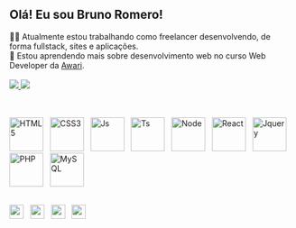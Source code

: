 ## Olá! Eu sou Bruno Romero!

👨‍💻 Atualmente estou trabalhando como freelancer desenvolvendo, de forma fullstack, sites e aplicações.<br>
📜 Estou aprendendo mais sobre desenvolvimento web no curso Web Developer da <a href="https://awari.com.br/" target="_blank">Awari</a>.
<br><br>
  <a href="https://github.com/brunobromero">
  <img src="https://github-readme-stats.vercel.app/api?username=brunobromero&show_icons=true&count_private=true&theme=vue">
  <img src="https://github-readme-stats.vercel.app/api/top-langs/?username=brunobromero&layout=compact&theme=vue">
  </a>
  <div style="display:inline-block"><br><br>
    <img title="HTML5" height="60px" src="https://cdn.jsdelivr.net/gh/devicons/devicon/icons/html5/html5-original-wordmark.svg">&nbsp;&nbsp;
    <img title="CSS3" height="60px" src="https://cdn.jsdelivr.net/gh/devicons/devicon/icons/css3/css3-original-wordmark.svg">&nbsp;&nbsp;
    <img title="Js" height="60px" src="https://cdn.jsdelivr.net/gh/devicons/devicon/icons/javascript/javascript-original.svg">&nbsp;&nbsp;
    <img title="Ts" height="60px" src="https://cdn.jsdelivr.net/gh/devicons/devicon/icons/typescript/typescript-original.svg">&nbsp;&nbsp;
    <img title="Node" height="60px" src="https://cdn.jsdelivr.net/gh/devicons/devicon/icons/nodejs/nodejs-original.svg">&nbsp;&nbsp;
    <img title="React" height="60px" src="https://cdn.jsdelivr.net/gh/devicons/devicon/icons/react/react-original.svg">&nbsp;&nbsp;
    <img title="Jquery" height="60px" src="https://cdn.jsdelivr.net/gh/devicons/devicon/icons/jquery/jquery-original-wordmark.svg">&nbsp;&nbsp;
    <img title="PHP" height="60px" src="https://cdn.jsdelivr.net/gh/devicons/devicon/icons/php/php-original.svg">&nbsp;&nbsp;
    <img title="MySQL" height="60px" src="https://cdn.jsdelivr.net/gh/devicons/devicon/icons/mysql/mysql-original-wordmark.svg">
  </div>
  
  ##
  <div>
    <a href="https://api.whatsapp.com/send?phone=5511941869797" title="Me chame no Whatsapp" target="_blank"><img height="25px" src="https://img.shields.io/badge/WhatsApp-25D366?style=for-the-     badge&logo=whatsapp&logoColor=white"></a>&nbsp;&nbsp;
  <a href="mailto:brunoromero@gmail.com" title="Me mande um Gmail" target="_blank"><img height="25px" src="https://img.shields.io/badge/Gmail-D14836?style=for-the-badge&logo=gmail&logoColor=white"></a>&nbsp;&nbsp;
  <a href="https://www.linkedin.com/in/bruno-romero-a685aa55/" title="Me encontre no Linkedin" target="_blank"><img height="25px" src="https://img.shields.io/badge/LinkedIn-0077B5?style=for-the-badge&logo=linkedin&logoColor=white"></a>&nbsp;&nbsp;
   <a href="https://www.instagram.com/brunobromero/" title="Me encontre no Instagram" target="_blank"><img height="25px" src="https://img.shields.io/badge/Instagram-E4405F?style=for-the-badge&logo=instagram&logoColor=white"></a>&nbsp;&nbsp;
  </div>

